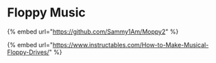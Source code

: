 # Floppy Music

{% embed url="https://github.com/Sammy1Am/Moppy2" %}



{% embed url="https://www.instructables.com/How-to-Make-Musical-Floppy-Drives/" %}



